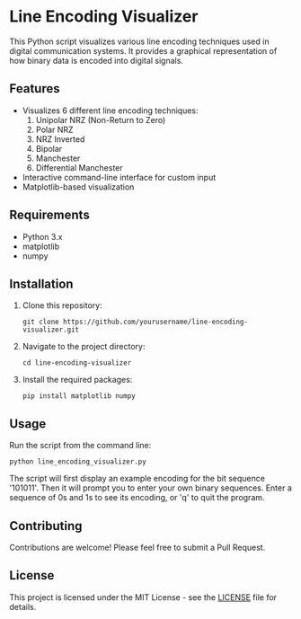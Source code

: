 # Line Encoding Visualizer

This Python script visualizes various line encoding techniques used in digital communication systems. It provides a graphical representation of how binary data is encoded into digital signals.

## Features

- Visualizes 6 different line encoding techniques:
  1. Unipolar NRZ (Non-Return to Zero)
  2. Polar NRZ
  3. NRZ Inverted
  4. Bipolar
  5. Manchester
  6. Differential Manchester
- Interactive command-line interface for custom input
- Matplotlib-based visualization

## Requirements

- Python 3.x
- matplotlib
- numpy

## Installation

1. Clone this repository:
   ```
   git clone https://github.com/yourusername/line-encoding-visualizer.git
   ```
2. Navigate to the project directory:
   ```
   cd line-encoding-visualizer
   ```
3. Install the required packages:
   ```
   pip install matplotlib numpy
   ```

## Usage

Run the script from the command line:

```
python line_encoding_visualizer.py
```

The script will first display an example encoding for the bit sequence '101011'. Then it will prompt you to enter your own binary sequences. Enter a sequence of 0s and 1s to see its encoding, or 'q' to quit the program.

## Contributing

Contributions are welcome! Please feel free to submit a Pull Request.

## License

This project is licensed under the MIT License - see the [LICENSE](LICENSE) file for details.
